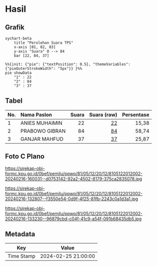 # Hasil

## Grafik

```mermaid
xychart-beta
    title "Perolehan Suara TPS"
    x-axis [01, 02, 03]
    y-axis "Suara" 0 --> 84
    bar [22, 84, 37]
```

```mermaid
%%{init: {"pie": {"textPosition": 0.5}, "themeVariables": {"pieOuterStrokeWidth": "5px"}} }%%
pie showData
    "1" : 22
    "2" : 84
    "3" : 37
```

## Tabel

| No. | Nama Paslon    | Suara | Suara (raw) | Persentase |
|:--- |:-------------- | -----:| -----------:| ----------:|
| 1   | ANIES MUHAIMIN | 22    | [22][p-1]   | 15,38      |
| 2   | PRABOWO GIBRAN | 84    | [84][p-2]   | 58,74      |
| 3   | GANJAR MAHFUD  | 37    | [37][p-3]   | 25,87      |


[p-1]: https://github.com/gigit-pemilu/pemilu-2024-81-maluku/blob/main/pilpres/hitung-suara/sub/81-maluku/sub/05-seram-bagian-timur/sub/12-bula-barat/sub/2012-dreamland-hills/sub/002-tps/sub/paslon-1.txt
[p-2]: https://github.com/gigit-pemilu/pemilu-2024-81-maluku/blob/main/pilpres/hitung-suara/sub/81-maluku/sub/05-seram-bagian-timur/sub/12-bula-barat/sub/2012-dreamland-hills/sub/002-tps/sub/paslon-2.txt
[p-3]: https://github.com/gigit-pemilu/pemilu-2024-81-maluku/blob/main/pilpres/hitung-suara/sub/81-maluku/sub/05-seram-bagian-timur/sub/12-bula-barat/sub/2012-dreamland-hills/sub/002-tps/sub/paslon-3.txt

## Foto C Plano

https://sirekap-obj-formc.kpu.go.id/0bef/pemilu/ppwp/81/05/12/20/12/8105122012002-20240216-160031--d0753142-92a2-4502-8179-375ca2835078.jpg

https://sirekap-obj-formc.kpu.go.id/0bef/pemilu/ppwp/81/05/12/20/12/8105122012002-20240216-132807--f3550e54-0d9f-4f25-81fb-2243c0a1d3a1.jpg

https://sirekap-obj-formc.kpu.go.id/0bef/pemilu/ppwp/81/05/12/20/12/8105122012002-20240216-133230--96879cbd-c04f-41c9-a54f-091b68435db5.jpg


## Metadata

| Key        | Value               |
| ---------- | ------------------- |
| Time Stamp | 2024-02-25 21:00:00 |



